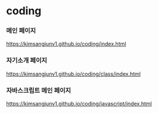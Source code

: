 # coding

### 메인 페이지
https://kimsangjunv1.github.io/coding/index.html   

### 자기소개 페이지
https://kimsangjunv1.github.io/coding/class/index.html

### 자바스크립트 메인 페이지
https://kimsangjunv1.github.io/coding/javascript/index.html
